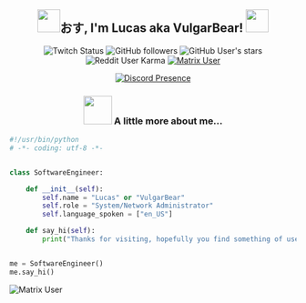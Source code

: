 <div align=center>
<h2><img width=40px src="https://i.imgur.com/nXBwU2v.gif">おす, I'm Lucas aka VulgarBear! <img width=40px src="https://i.imgur.com/PxQjiCO.gif"></h2>
</em></p>

![Twitch Status](https://img.shields.io/twitch/status/vulgarbear)
![GitHub followers](https://img.shields.io/github/followers/VulgarBear?style=social)
![GitHub User's stars](https://img.shields.io/github/stars/vulgarbear?style=social)
![Reddit User Karma](https://img.shields.io/reddit/user-karma/combined/vulgarbear)
[![Matrix User](https://matrix.to/img/matrix-badge.svg)](https://matrix.to/#/@vulgarbear:matrix.org)

[![Discord Presence](https://lanyard.kyrie25.me/api/101808227385098240?theme=dark&animated=true&imgStyle=square)](https://discord.com/users/101808227385098240)

### <img src="https://i.imgur.com/ohSpxQH.gif" width="50"> A little more about me...
</div>

```python
#!/usr/bin/python
# -*- coding: utf-8 -*-


class SoftwareEngineer:

    def __init__(self):
        self.name = "Lucas" or "VulgarBear"
        self.role = "System/Network Administrator"
        self.language_spoken = ["en_US"]

    def say_hi(self):
        print("Thanks for visiting, hopefully you find something of use.")


me = SoftwareEngineer()
me.say_hi()
```

![Matrix User](https://matrix.to/#/@vulgarbear:matrix.org)
